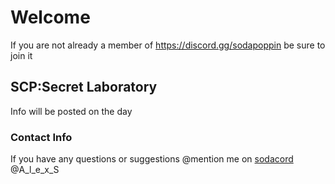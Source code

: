 # Welcome
 If you are not already a member of https://discord.gg/sodapoppin be sure to join it

## SCP:Secret Laboratory
Info will be posted on the day

### Contact Info
If you have any questions or suggestions @mention me on [sodacord](https://discord.gg/sodapoppin) @A_l_e_x_S